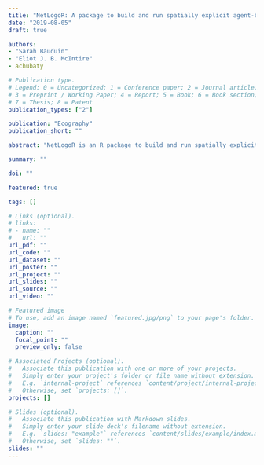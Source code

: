```yaml
---
title: "NetLogoR: A package to build and run spatially explicit agent-based models in R"
date: "2019-08-05"
draft: true

authors:
- "Sarah Bauduin"
- "Eliot J. B. McIntire"
- achubaty

# Publication type.
# Legend: 0 = Uncategorized; 1 = Conference paper; 2 = Journal article;
# 3 = Preprint / Working Paper; 4 = Report; 5 = Book; 6 = Book section;
# 7 = Thesis; 8 = Patent
publication_types: ["2"]

publication: "Ecography"
publication_short: ""

abstract: "NetLogoR is an R package to build and run spatially explicit agent-based models (SE-ABMs) using the R language. SE-ABMs are models that simulate the fate of entities at the individual level within a spatial context and where patterns emerge at the population level. NetLogoR follows the same framework as the NetLogo software (Wilensky 1999). Rather than a call function to use the NetLogo software, NetLogoR is a translation into the R language of the structure and functions of NetLogo. Models built with NetLogoR are written in R language and are run on the R platform; no other software or language has to be involved. NetLogoR provides new R classes to define model agent objects and functions to implement spatially explicit agent-based models in the R environment. Users of this package benefit from the fast and easy coding provided by the highly developed NetLogo framework, coupled with the versatility, power and massive resources of the R language."

summary: ""

doi: ""

featured: true

tags: []

# Links (optional).
# links:
# - name: ""
#   url: ""
url_pdf: ""
url_code: ""
url_dataset: ""
url_poster: ""
url_project: ""
url_slides: ""
url_source: ""
url_video: ""

# Featured image
# To use, add an image named `featured.jpg/png` to your page's folder. 
image:
  caption: ""
  focal_point: ""
  preview_only: false

# Associated Projects (optional).
#   Associate this publication with one or more of your projects.
#   Simply enter your project's folder or file name without extension.
#   E.g. `internal-project` references `content/project/internal-project/index.md`.
#   Otherwise, set `projects: []`.
projects: []

# Slides (optional).
#   Associate this publication with Markdown slides.
#   Simply enter your slide deck's filename without extension.
#   E.g. `slides: "example"` references `content/slides/example/index.md`.
#   Otherwise, set `slides: ""`.
slides: ""
---
```

